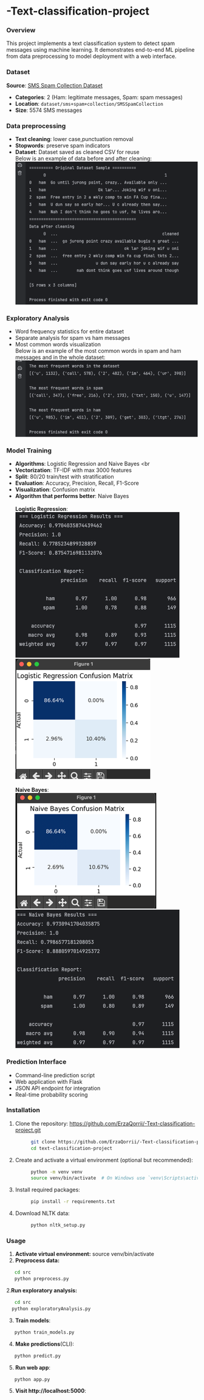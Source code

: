 # -Text-classification-project

 ### Overview 
This project implements a text classification system to detect spam messages using machine learning. It demonstrates end-to-end ML pipeline from data preprocessing to model deployment with a web interface.

  ### Dataset                                                                                                                               
 **Source**: [SMS Spam Collection Dataset](https://archive.ics.uci.edu/ml/datasets/sms+spam+collection)                                 
 - **Categories**: 2 (Ham: legitimate messages, Spam: spam messages)
 - **Location**: `dataset/sms+spam+collection/SMSSpamCollection` 
 - **Size**: 5574 SMS messages

 ### Data preprocessing
 - **Text cleaning**: lower case,punctuation removal
 - **Stopwords**: preserve spam indicators
 - **Dataset**: Dataset saved as cleaned CSV for reuse<br>
  Below is an example of data before and after cleaning:
![img_2.png](imgs/img_2.png)

  ### Exploratory Analysis
- Word frequency statistics for entire dataset
- Separate analysis for spam vs ham messages
- Most common words visualization <br>
Below is an example of the most common words in spam and ham messages and in the whole dataset:
![img_3.png](imgs/img_3.png)

### Model Training
- **Algorithms**: Logistic Regression and Naive Bayes <br
- **Vectorization**: TF-IDF with max 3000 features
- **Split**: 80/20 train/test with stratification
- **Evaluation**: Accuracy, Precision, Recall, F1-Score
- **Visualization**: Confusion matrix <br>
- **Algorithm that performs better**: Naive Bayes<br><br>
**Logistic Regression**:<br>
![img_8.png](imgs/img_8.png)<br>
![img_6.png](imgs/img_6.png)<br><br>
**Naive Bayes**:<br>
![img_7.png](imgs/img_7.png)<br>
![img_9.png](imgs/img_9.png)

 ### Prediction Interface
 - Command-line prediction script
 - Web application with Flask
 - JSON API endpoint for integration
 - Real-time probability scoring

### Installation

 1. Clone the repository: https://github.com/ErzaQorrii/-Text-classification-project.git
```bash
         git clone https://github.com/ErzaQorrii/-Text-classification-project.git
         cd text-classification-project
```     
 2. Create and activate a virtual environment (optional but recommended):
```bash
         python -m venv venv
         source venv/bin/activate  # On Windows use `venv\Scripts\activate`
```
 3. Install required packages:
```bash
         pip install -r requirements.txt
```
 4. Download NLTK data:
  ```bash
           python nltk_setup.py
   ```
### Usage
1. **Activate virtual environment:**
source venv/bin/activate<br>
1. **Preprocess data:**
  ```bash
     cd src
     python preprocess.py
  ```
  2.**Run exploratory analysis:**<br>
  ```bash
     cd src
    python exploratoryAnalysis.py  
```
  3. **Train models**:
```bash
   python train_models.py
```
  4. **Make predictions**(CLI):
  ```bash
     python predict.py
  ```

  5. **Run web app**:
  ```bash
     python app.py
   ```
  5. **Visit http://localhost:5000**:
